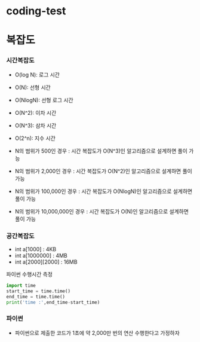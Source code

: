 # coding-test

# 복잡도
### 시간복잡도
- O(log N):    로그 시간
- O(N):        선형 시간
- O(NlogN):    선형 로그 시간
- O(N^2):      이차 시간
- O(N^3):      삼차 시간
- O(2^n):      지수 시간

- N의 범위가 500인 경우 : 시간 복잡도가 O(N^3)인 알고리즘으로 설계하면 풀이 가능
- N의 범위가 2,000인 경우 : 시간 복잡도가 O(N^2)인 알고리즘으로 설계하면 풀이 가능
- N의 범위가 100,000인 경우 : 시간 복잡도가 O(NlogN)인 알고리즘으로 설계하면 풀이 가능
- N의 범위가 10,000,000인 경우 : 시간 복잡도가 O(N)인 알고리즘으로 설계하면 풀이 가능

### 공간복잡도

- int a[1000] : 4KB
- int a[1000000] : 4MB
- int a[2000][2000] : 16MB

파이썬 수행시간 측정

```python
import time
start_time = time.time()
end_time = time.time()
print('time :',end_time-start_time)
```

### 파이썬
- 파이썬으로 제출한 코드가 1초에 약 2,000만 번의 연산 수행한다고 가정하자